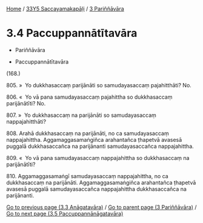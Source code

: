 
[Home](/) / [33Y5 Saccayamakapāḷi](../../33Y5.md) / [3 Pariññāvāra](../3.md)

# 3.4 Paccuppannātītavāra

* Pariññāvāra

* Paccuppannātītavāra

(168.)

805\. »  Yo dukkhasaccaṃ parijānāti so samudayasaccaṃ pajahitthāti? No.

806\. «  Yo vā pana samudayasaccaṃ pajahittha so dukkhasaccaṃ parijānātīti? No.

807\. »  Yo dukkhasaccaṃ na parijānāti so samudayasaccaṃ nappajahitthāti?

808\. Arahā dukkhasaccaṃ na parijānāti, no ca samudayasaccaṃ nappajahittha. Aggamaggasamaṅgiñca arahantañca ṭhapetvā avasesā puggalā dukkhasaccañca na parijānanti samudayasaccañca nappajahittha.

809\. «  Yo vā pana samudayasaccaṃ nappajahittha so dukkhasaccaṃ na parijānātīti?

810\. Aggamaggasamaṅgī samudayasaccaṃ nappajahittha, no ca dukkhasaccaṃ na parijānāti. Aggamaggasamaṅgiñca arahantañca ṭhapetvā avasesā puggalā samudayasaccañca nappajahittha dukkhasaccañca na parijānanti.

[Go to previous page (3.3 Anāgatavāra)](3.3.md) / [Go to parent page (3 Pariññāvāra)](../3.md) / [Go to next page (3.5 Paccuppannānāgatavāra)](3.5.md)


